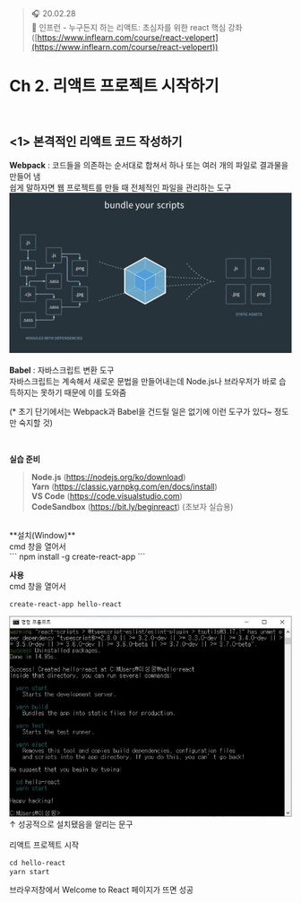 ﻿> 🎧 20.02.28 <br>
> 🧩 인프런 - 누구든지 하는 리액트: 초심자를 위한 react 핵심 강좌 ([https://www.inflearn.com/course/react-velopert](https://www.inflearn.com/course/react-velopert))

# Ch 2. 리액트 프로젝트 시작하기

<br>

## <1> 본격적인 리액트 코드 작성하기

**Webpack** : 코드들을 의존하는 순서대로 합쳐서 하나 또는 여러 개의 파일로 결과물을 만들어 냄 <br>
쉽게 말하자면 웹 프로젝트를 만들 때 전체적인 파일을 관리하는 도구 <br>
![webpack](./img/webpack.JPG) <br><br>
**Babel** : 자바스크립트 변환 도구 <br>
자바스크립트는 계속해서 새로운 문법을 만들어내는데 Node.js나 브라우저가 바로 습득하지는 못하기 때문에 이를 도와줌

(* 초기 단기에서는 Webpack과 Babel을 건드릴 일은 없기에 이런 도구가 있다~ 정도만 숙지할 것)

<br>

**실습 준비**

> **Node.js** (https://nodejs.org/ko/download) <br>
> **Yarn** (https://classic.yarnpkg.com/en/docs/install) <br>
> **VS Code** (https://code.visualstudio.com) <br>
> **CodeSandbox** (https://bit.ly/beginreact) (초보자 실습용)

<br>
**설치(Window)**<br>
cmd 창을 열어서<br>
```
npm install -g create-react-app
```
<br>

**사용**<br>
cmd 창을 열어서<br>
```
create-react-app hello-react
```
![install](./img/install.JPG)<br>
↑ 성공적으로 설치됐음을 알리는 문구<br>
<br>
리액트 프로젝트 시작<br>
```
cd hello-react
yarn start
```
브라우저창에서 Welcome to React 페이지가 뜨면 성공
